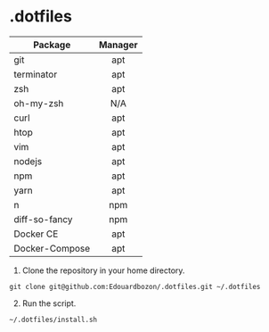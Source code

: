 # .dotfiles

| Package        | Manager       |
| -------------- |:-------------:|
| git            | apt           |
| terminator     | apt           |
| zsh            | apt           |
| oh-my-zsh      | N/A           |
| curl           | apt           |
| htop           | apt           |
| vim            | apt           |
| nodejs         | apt           |
| npm            | apt           |
| yarn           | apt           |
| n              | npm           |
| diff-so-fancy  | npm           |
| Docker CE      | apt           |
| Docker-Compose | apt           |

1. Clone the repository in your home directory.

```
git clone git@github.com:Edouardbozon/.dotfiles.git ~/.dotfiles
```

2. Run the script.

```
~/.dotfiles/install.sh
```
